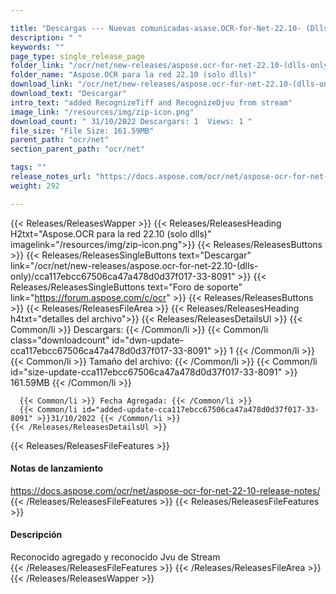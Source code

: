 ```yaml
---

title: "Descargas --- Nuevas comunicadas-asase.OCR-for-Net-22.10- (Dlls-solo)"
description: " "
keywords: ""
page_type: single_release_page
folder_link: "/ocr/net/new-releases/aspose.ocr-for-net-22.10-(dlls-only)/"
folder_name: "Aspose.OCR para la red 22.10 (solo dlls)"
download_link: "/ocr/net/new-releases/aspose.ocr-for-net-22.10-(dlls-only)/cca117ebcc67506ca47a478d0d37f017-33-8091"
download_text: "Descargar"
intro_text: "added RecognizeTiff and RecognizeDjvu from stream"
image_link: "/resources/img/zip-icon.png"
download_count: " 31/10/2022 Descargars: 1  Views: 1 "
file_size: "File Size: 161.59MB"
parent_path: "ocr/net"
section_parent_path: "ocr/net"

tags: ""
release_notes_url: "https://docs.aspose.com/ocr/net/aspose-ocr-for-net-22-10-release-notes/"
weight: 292

---
```


{{< Releases/ReleasesWapper >}}
  {{< Releases/ReleasesHeading H2txt="Aspose.OCR para la red 22.10 (solo dlls)" imagelink="/resources/img/zip-icon.png">}}
  {{< Releases/ReleasesButtons >}}
    {{< Releases/ReleasesSingleButtons text="Descargar" link="/ocr/net/new-releases/aspose.ocr-for-net-22.10-(dlls-only)/cca117ebcc67506ca47a478d0d37f017-33-8091" >}}
    {{< Releases/ReleasesSingleButtons text="Foro de soporte" link="https://forum.aspose.com/c/ocr" >}}
  {{< Releases/ReleasesButtons >}}
  {{< Releases/ReleasesFileArea >}}
    {{< Releases/ReleasesHeading h4txt="detalles del archivo">}}
    {{< Releases/ReleasesDetailsUl >}}
      {{< Common/li >}} Descargars: {{< /Common/li >}}
      {{< Common/li class="downloadcount" id="dwn-update-cca117ebcc67506ca47a478d0d37f017-33-8091" >}} 1 {{< /Common/li >}}
      {{< Common/li >}} Tamaño del archivo: {{< /Common/li >}}
      {{< Common/li id="size-update-cca117ebcc67506ca47a478d0d37f017-33-8091" >}} 161.59MB {{< /Common/li >}}

      {{< Common/li >}} Fecha Agregada: {{< /Common/li >}}
      {{< Common/li id="added-update-cca117ebcc67506ca47a478d0d37f017-33-8091" >}}31/10/2022 {{< /Common/li >}}
    {{< /Releases/ReleasesDetailsUl >}}

  {{< Releases/ReleasesFileFeatures >}}
      <h4>Notas de lanzamiento</h4><div><a href='https://docs.aspose.com/ocr/net/aspose-ocr-for-net-22-10-release-notes/'>https://docs.aspose.com/ocr/net/aspose-ocr-for-net-22-10-release-notes/</a></div>
  {{< /Releases/ReleasesFileFeatures >}}
  {{< Releases/ReleasesFileFeatures >}}
      <h4>Descripción</h4><div class="HTMLDescription">Reconocido agregado y reconocido Jvu de Stream</div>
  {{< /Releases/ReleasesFileFeatures >}}
 {{< /Releases/ReleasesFileArea >}}
{{< /Releases/ReleasesWapper >}}


